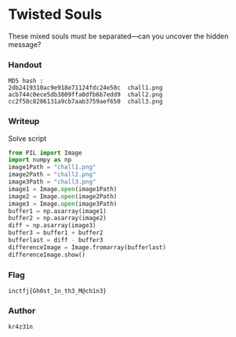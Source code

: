 # Twisted Souls

These mixed souls must be separated—can you uncover the hidden message?

### Handout 
```
MD5 hash :
2db2419310ac9e918e71124fdc24e58c  chall1.png
acb744c0ece5db3809ffa0dfb6b7edd9  chall2.png
cc2f58c8206131a9cb7aab3759aef650  chall3.png
```

### Writeup
Solve script

```py
from PIL import Image
import numpy as np
image1Path = "chall1.png"
image2Path = "chall2.png"
image3Path = "chall3.png"
image1 = Image.open(image1Path)
image2 = Image.open(image2Path)
image3 = Image.open(image3Path)
buffer1 = np.asarray(image1)
buffer2 = np.asarray(image2)
diff = np.asarray(image3)
buffer3 = buffer1 + buffer2
bufferlast = diff - buffer3
differenceImage = Image.fromarray(bufferlast)
differenceImage.show()
```

### Flag 

```
inctfj{Gh0st_1n_th3_M@ch1n3}
```

### Author 
`kr4z31n`
